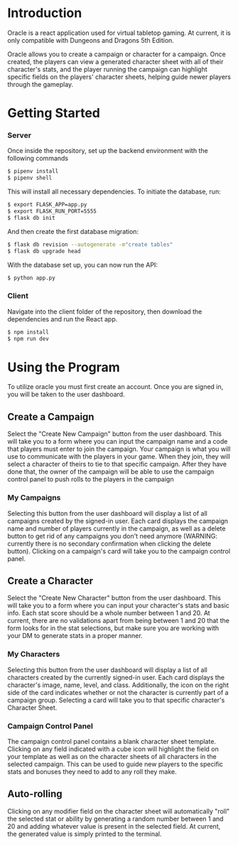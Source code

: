 # Introduction

Oracle is a react application used for virtual tabletop gaming. At current, it is only compatible with Dungeons and Dragons 5th Edition.

Oracle allows you to create a campaign or character for a campaign. Once created, the players can view a generated character sheet with all of their character's stats, and the player running the campaign can highlight specific fields on the players' character sheets, helping guide newer players through the gameplay.

# Getting Started

### Server

Once inside the repository, set up the backend environment with the following commands

```bash
$ pipenv install
$ pipenv shell
```

This will install all necessary dependencies. To initiate the database, run:

```bash
$ export FLASK_APP=app.py
$ export FLASK_RUN_PORT=5555
$ flask db init
```

And then create the first database migration:

```bash
$ flask db revision --autogenerate -m"create tables"
$ flask db upgrade head
```

With the database set up, you can now run the API:

```bash
$ python app.py
```

### Client

Navigate into the client folder of the repository, then download the dependencies and run the React app.

```bash
$ npm install
$ npm run dev
```

# Using the Program

To utilize oracle you must first create an account. Once you are signed in, you will be taken to the user dashboard.

## Create a Campaign

Select the "Create New Campaign" button from the user dashboard. This will take you to a form where you can input the campaign name and a code that players must enter to join the campaign. Your campaign is what you will use to communicate with the players in your game. When they join, they will select a character of theirs to tie to that specific campaign. After they have done that, the owner of the campaign will be able to use the campaign control panel to push rolls to the players in the campaign

### My Campaigns

Selecting this button from the user dashboard will display a list of all campaigns created by the signed-in user. Each card displays the campaign name and number of players currently in the campaign, as well as a delete button to get rid of any campaigns you don't need anymore (WARNING: currently there is no secondary confirmation when clicking the delete button). Clicking on a campaign's card will take you to the campaign control panel.

## Create a Character

Select the "Create New Character" button from the user dashboard. This will take you to a form where you can input your character's stats and basic info. Each stat score should be a whole number between 1 and 20. At current, there are no validations apart from being between 1 and 20 that the form looks for in the stat selections, but make sure you are working with your DM to generate stats in a proper manner.

### My Characters

Selecting this button from the user dashboard will display a list of all characters created by the currently signed-in user. Each card displays the character's image, name, level, and class. Additionally, the icon on the right side of the card indicates whether or not the character is currently part of a campaign group. Selecting a card will take you to that specific character's Character Sheet.

### Campaign Control Panel

The campaign control panel contains a blank character sheet template. Clicking on any field indicated with a cube icon will highlight the field on your template as well as on the character sheets of all characters in the selected campaign. This can be used to guide new players to the specific stats and bonuses they need to add to any roll they make.

## Auto-rolling

Clicking on any modifier field on the character sheet will automatically "roll" the selected stat or ability by generating a random number between 1 and 20 and adding whatever value is present in the selected field. At current, the generated value is simply printed to the terminal.
